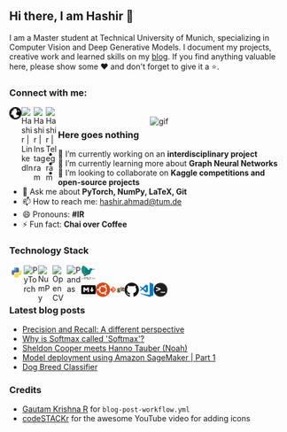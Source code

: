 ## Hi there, I am Hashir 👋
I am a Master student at Technical University of Munich, specializing in Computer Vision and Deep Generative Models. I document my projects, creative work and learned skills on my [blog](https://hash-ir.github.io/). If you find anything valuable here, please show some ❤️ and don't forget to give it a ⭐️. 
<!--
**hash-ir/hash-ir** is a ✨ _special_ ✨ repository because its `README.md` (this file) appears on your GitHub profile.

Here are some ideas to get you started:
-->
### Connect with me:
[<img align="left" alt="Hashir | Blog" width="22px" src="https://raw.githubusercontent.com/iconic/open-iconic/master/svg/globe.svg" />](https://hash-ir.github.io/)
[<img align="left" alt="Hashir | LinkedIn" width="22px" src="https://cdn.jsdelivr.net/npm/simple-icons@v3/icons/linkedin.svg" />](https://www.linkedin.com/in/hashir-ahmad/)
[<img align="left" alt="Hashir | Instagram" width="22px" src="https://cdn.jsdelivr.net/npm/simple-icons@v3/icons/instagram.svg" />](https://www.instagram.com/hash_ir/)
[<img align="left" alt="Hashir | Telegram" width="22px" src="https://cdn.jsdelivr.net/npm/simple-icons@3.6.1/icons/telegram.svg" />](https://t.me/hash_ir)

<br>

<img align="right" alt="gif" src="https://media.giphy.com/media/RK5KD6UcUpAt92zZvt/giphy.gif" width="250px" />

### Here goes nothing
- 🔭 I’m currently working on an **interdisciplinary project**
- 🌱 I’m currently learning more about **Graph Neural Networks**
- 👯 I’m looking to collaborate on **Kaggle competitions and open-source projects**
- 💬 Ask me about **PyTorch, NumPy, LaTeX, Git**
- 📫 How to reach me: hashir.ahmad@tum.de
- 😄 Pronouns: **#IR**
- ⚡ Fun fact: **Chai over Coffee**

### Technology Stack
[<img align="left" alt="Python" width="26px" src="https://raw.githubusercontent.com/github/explore/80688e429a7d4ef2fca1e82350fe8e3517d3494d/topics/python/python.png" />](topics/python)
[<img align="left" alt="PyTorch" width="26px" src="https://github.com/pytorch/pytorch/blob/master/docs/source/_static/img/pytorch-logo-flame.png?raw=true" />](pytorch)
[<img align="left" alt="NumPy" width="26px" src="https://numpy.org/images/logos/numpy.svg" />](numpy)
[<img align="left" alt="OpenCV" width="26px" src="https://github.com/opencv/opencv/blob/master/doc/opencv-logo.png?raw=true" />](opencv)
[<img align="left" alt="Pandas" width="26px" src="https://cdn.jsdelivr.net/npm/simple-icons@3.6.1/icons/pandas.svg" />](pandas-dev)
[<img align="left" alt="LaTeX" width="26px" src="https://raw.githubusercontent.com/github/explore/80688e429a7d4ef2fca1e82350fe8e3517d3494d/topics/latex/latex.png" />](topics/latex)
<br />

[<img align="left" alt="Markdown" width="26px" src="https://raw.githubusercontent.com/github/explore/80688e429a7d4ef2fca1e82350fe8e3517d3494d/topics/markdown/markdown.png" />](topics/markdown)
[<img align="left" alt="Python" width="26px" src="https://raw.githubusercontent.com/github/explore/80688e429a7d4ef2fca1e82350fe8e3517d3494d/topics/ubuntu/ubuntu.png" />](topics/ubuntu)
[<img align="left" alt="Git" width="26px" src="https://raw.githubusercontent.com/github/explore/80688e429a7d4ef2fca1e82350fe8e3517d3494d/topics/git/git.png" />](git)
[<img align="left" alt="Github" width="26px" src="https://raw.githubusercontent.com/github/explore/78df643247d429f6cc873026c0622819ad797942/topics/github/github.png" />]()
[<img align="left" alt="Visual Studio Code" width="26px" src="https://raw.githubusercontent.com/github/explore/80688e429a7d4ef2fca1e82350fe8e3517d3494d/topics/visual-studio-code/visual-studio-code.png" />](microsoft/vscode)
[<img align="left" alt="Terminal" width="26px" src="https://raw.githubusercontent.com/github/explore/80688e429a7d4ef2fca1e82350fe8e3517d3494d/topics/terminal/terminal.png" />](topics/terminal)

<br />

### Latest blog posts
<!-- BLOG-POST-LIST:START -->
- [Precision and Recall: A different perspective](https://hash-ir.github.io/2020/08/25/precision-recall/)
- [Why is Softmax called 'Softmax'?](https://hash-ir.github.io/2020/08/08/softmax/)
- [Sheldon Cooper meets Hanno Tauber (Noah)](https://hash-ir.github.io/2020/08/08/ff-dark-bigbangtheory/)
- [Model deployment using Amazon SageMaker | Part 1](https://hash-ir.github.io/2020/07/02/sagemaker-deployment/)
- [Dog Breed Classifier](https://hash-ir.github.io/2020/05/31/dog-breed-classifier/)
<!-- BLOG-POST-LIST:END -->

### Credits 
* [Gautam Krishna R](https://github.com/gautamkrishnar) for `blog-post-workflow.yml`
* [codeSTACKr](https://github.com/codeSTACKr/) for the awesome YouTube video for adding icons




